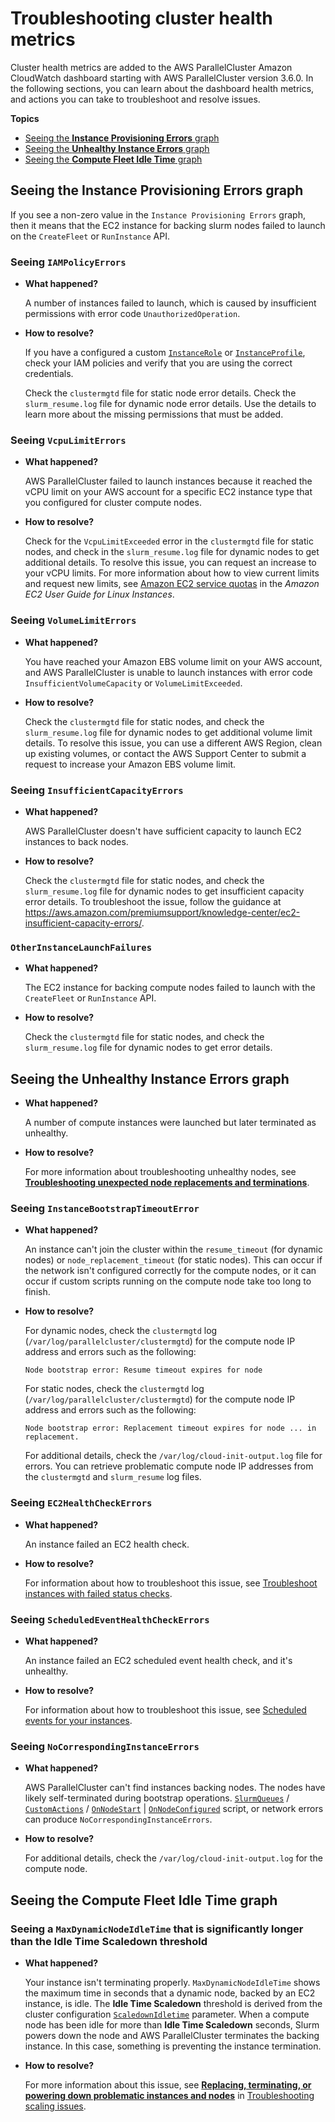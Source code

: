# Troubleshooting cluster health metrics<a name="troubleshooting-v3-cluster-health-metrics"></a>

Cluster health metrics are added to the AWS ParallelCluster Amazon CloudWatch dashboard starting with AWS ParallelCluster version 3\.6\.0\. In the following sections, you can learn about the dashboard health metrics, and actions you can take to troubleshoot and resolve issues\.

**Topics**
+ [Seeing the **Instance Provisioning Errors** graph](#troubleshooting-v3-cluster-health-metrics-instance-provisioning)
+ [Seeing the **Unhealthy Instance Errors** graph](#troubleshooting-v3-cluster-health-metrics-unhealthy-instance)
+ [Seeing the **Compute Fleet Idle Time** graph](#troubleshooting-v3-cluster-health-metrics-idle-time-errors)

## Seeing the **Instance Provisioning Errors** graph<a name="troubleshooting-v3-cluster-health-metrics-instance-provisioning"></a>

If you see a non\-zero value in the `Instance Provisioning Errors` graph, then it means that the EC2 instance for backing slurm nodes failed to launch on the `CreateFleet` or `RunInstance` API\.

### Seeing `IAMPolicyErrors`<a name="troubleshooting-v3-cluster-health-metrics-iam-policy"></a>
+ **What happened?**

  A number of instances failed to launch, which is caused by insufficient permissions with error code `UnauthorizedOperation`\.
+ **How to resolve?**

  If you have a configured a custom [`InstanceRole`](HeadNode-v3.md#yaml-HeadNode-Iam-InstanceRole) or [`InstanceProfile`](HeadNode-v3.md#yaml-HeadNode-Iam-InstanceProfile), check your IAM policies and verify that you are using the correct credentials\.

  Check the `clustermgtd` file for static node error details\. Check the `slurm_resume.log` file for dynamic node error details\. Use the details to learn more about the missing permissions that must be added\.

### Seeing `VcpuLimitErrors`<a name="troubleshooting-v3-cluster-health-metrics-vcpu-limit"></a>
+ **What happened?**

  AWS ParallelCluster failed to launch instances because it reached the vCPU limit on your AWS account for a specific EC2 instance type that you configured for cluster compute nodes\.
+ **How to resolve?**

  Check for the `VcpuLimitExceeded` error in the `clustermgtd` file for static nodes, and check in the `slurm_resume.log` file for dynamic nodes to get additional details\. To resolve this issue, you can request an increase to your vCPU limits\. For more information about how to view current limits and request new limits, see [Amazon EC2 service quotas](https://docs.aws.amazon.com/AWSEC2/latest/UserGuide/ec2-resource-limits.html) in the *Amazon EC2 User Guide for Linux Instances*\.

### Seeing `VolumeLimitErrors`<a name="troubleshooting-v3-cluster-health-metrics-volume-limit"></a>
+ **What happened?**

  You have reached your Amazon EBS volume limit on your AWS account, and AWS ParallelCluster is unable to launch instances with error code `InsufficientVolumeCapacity` or `VolumeLimitExceeded`\.
+ **How to resolve?**

  Check the `clustermgtd` file for static nodes, and check the `slurm_resume.log` file for dynamic nodes to get additional volume limit details\. To resolve this issue, you can use a different AWS Region, clean up existing volumes, or contact the AWS Support Center to submit a request to increase your Amazon EBS volume limit\.

### Seeing `InsufficientCapacityErrors`<a name="troubleshooting-v3-cluster-health-metrics-ice"></a>
+ **What happened?**

  AWS ParallelCluster doesn't have sufficient capacity to launch EC2 instances to back nodes\.
+ **How to resolve?**

  Check the `clustermgtd` file for static nodes, and check the `slurm_resume.log` file for dynamic nodes to get insufficient capacity error details\. To troubleshoot the issue, follow the guidance at [https://aws\.amazon\.com/premiumsupport/knowledge\-center/ec2\-insufficient\-capacity\-errors/](https://aws.amazon.com/premiumsupport/knowledge-center/ec2-insufficient-capacity-errors/)\.

### `OtherInstanceLaunchFailures`<a name="troubleshooting-v3-cluster-health-metrics-other-launch-failures"></a>
+ **What happened?**

  The EC2 instance for backing compute nodes failed to launch with the `CreateFleet` or `RunInstance` API\.
+ **How to resolve?**

  Check the `clustermgtd` file for static nodes, and check the `slurm_resume.log` file for dynamic nodes to get error details\.

## Seeing the **Unhealthy Instance Errors** graph<a name="troubleshooting-v3-cluster-health-metrics-unhealthy-instance"></a>
+ **What happened?**

  A number of compute instances were launched but later terminated as unhealthy\.
+ **How to resolve?**

  For more information about troubleshooting unhealthy nodes, see [**Troubleshooting unexpected node replacements and terminations**](troubleshooting-v3-scaling-issues.md#troubleshooting-v3-unexpected-node-replacements-and-terminations)\.

### Seeing `InstanceBootstrapTimeoutError`<a name="troubleshooting-v3-cluster-health-metrics-bootstrap-timeout"></a>
+ **What happened?**

  An instance can't join the cluster within the `resume_timeout` \(for dynamic nodes\) or `node_replacement_timeout` \(for static nodes\)\. This can occur if the network isn't configured correctly for the compute nodes, or it can occur if custom scripts running on the compute node take too long to finish\.
+ **How to resolve?**

  For dynamic nodes, check the `clustermgtd` log \(`/var/log/parallelcluster/clustermgtd`\) for the compute node IP address and errors such as the following:

  ```
  Node bootstrap error: Resume timeout expires for node
  ```

  For static nodes, check the `clustermgtd` log \(`/var/log/parallelcluster/clustermgtd`\) for the compute node IP address and errors such as the following:

  ```
  Node bootstrap error: Replacement timeout expires for node ... in replacement.
  ```

  For additional details, check the `/var/log/cloud-init-output.log` file for errors\. You can retrieve problematic compute node IP addresses from the `clustermgtd` and `slurm_resume` log files\.

### Seeing `EC2HealthCheckErrors`<a name="troubleshooting-v3-cluster-health-metrics-ec2-check"></a>
+ **What happened?**

  An instance failed an EC2 health check\.
+ **How to resolve?**

  For information about how to troubleshoot this issue, see [Troubleshoot instances with failed status checks](https://docs.aws.amazon.com/AWSEC2/latest/UserGuide/TroubleshootingInstances.html)\.

### Seeing `ScheduledEventHealthCheckErrors`<a name="troubleshooting-v3-cluster-health-metrics-ec2-scheduled-event"></a>
+ **What happened?**

  An instance failed an EC2 scheduled event health check, and it's unhealthy\.
+ **How to resolve?**

  For information about how to troubleshoot this issue, see [Scheduled events for your instances](https://docs.aws.amazon.com/AWSEC2/latest/UserGuide/monitoring-instances-status-check_sched.html)\.

### Seeing `NoCorrespondingInstanceErrors`<a name="troubleshooting-v3-cluster-health-metrics-missing-instances"></a>
+ **What happened?**

  AWS ParallelCluster can't find instances backing nodes\. The nodes have likely self\-terminated during bootstrap operations\. [`SlurmQueues`](Scheduling-v3.md#Scheduling-v3-SlurmQueues) / [`CustomActions`](Scheduling-v3.md#Scheduling-v3-SlurmQueues-CustomActions) / [`OnNodeStart`](Scheduling-v3.md#yaml-Scheduling-SlurmQueues-CustomActions-OnNodeStart) \| [`OnNodeConfigured`](Scheduling-v3.md#yaml-Scheduling-SlurmQueues-CustomActions-OnNodeConfigured) script, or network errors can produce `NoCorrespondingInstanceErrors`\.
+ **How to resolve?**

  For additional details, check the `/var/log/cloud-init-output.log` for the compute node\.

## Seeing the **Compute Fleet Idle Time** graph<a name="troubleshooting-v3-cluster-health-metrics-idle-time-errors"></a>

### Seeing a `MaxDynamicNodeIdleTime` that is significantly longer than the **Idle Time Scaledown** threshold<a name="troubleshooting-v3-cluster-health-idle-time-threshold"></a>
+ **What happened?**

  Your instance isn't terminating properly\. `MaxDynamicNodeIdleTime` shows the maximum time in seconds that a dynamic node, backed by an EC2 instance, is idle\. The **Idle Time Scaledown** threshold is derived from the cluster configuration [`ScaledownIdletime`](Scheduling-v3.md#yaml-Scheduling-SlurmSettings-ScaledownIdletime) parameter\. When a compute node has been idle for more than **Idle Time Scaledown** seconds, Slurm powers down the node and AWS ParallelCluster terminates the backing instance\. In this case, something is preventing the instance termination\.
+ **How to resolve?**

  For more information about this issue, see [**Replacing, terminating, or powering down problematic instances and nodes**](troubleshooting-v3-scaling-issues.md#replacing-terminating-or-powering-down-problematic-instances-and-nodes-v3) in [Troubleshooting scaling issues](troubleshooting-v3-scaling-issues.md)\.